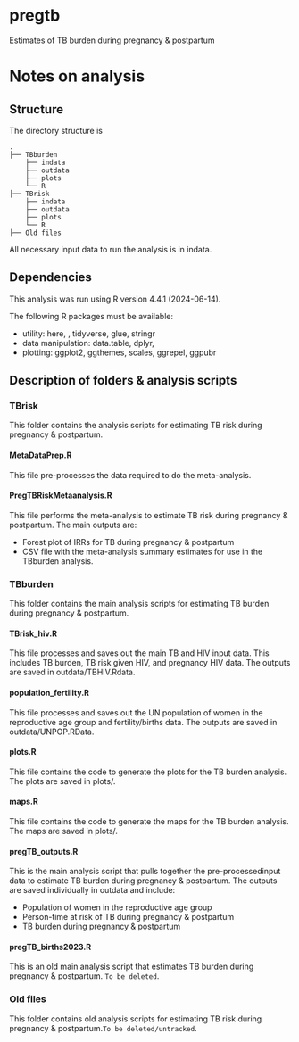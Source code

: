 # pregtb
Estimates of TB burden during pregnancy & postpartum

# Notes on analysis

## Structure

The directory structure is

```         
.
├── TBburden
    ├── indata
    ├── outdata
    ├── plots
    └── R
├── TBrisk
    ├── indata
    ├── outdata
    ├── plots
    └── R
├── Old files

```

All necessary input data to run the analysis is in indata.

## Dependencies

This analysis was run using R version 4.4.1 (2024-06-14).

The following R packages must be available:

-   utility: here, , tidyverse, glue, stringr
-   data manipulation: data.table, dplyr,
-   plotting: ggplot2, ggthemes, scales, ggrepel, ggpubr

## Description of folders & analysis scripts

### TBrisk

This folder contains the analysis scripts for estimating TB risk during pregnancy & postpartum.

#### MetaDataPrep.R

This file pre-processes the data required to do the meta-analysis.

#### PregTBRiskMetaanalysis.R

This file performs the meta-analysis to estimate TB risk during pregnancy & postpartum. The main outputs are:
- Forest plot of IRRs for TB during pregnancy & postpartum
- CSV file with the meta-analysis summary estimates for use in the TBburden analysis.


### TBburden

This folder contains the main analysis scripts for estimating TB burden during pregnancy & postpartum.

#### TBrisk_hiv.R

This file processes and saves out the main TB and HIV input data. This includes TB burden, TB risk given HIV, and pregnancy HIV data. The outputs are saved in outdata/TBHIV.Rdata.

#### population_fertility.R

This file processes and saves out the UN population of women in the reproductive age group and fertility/births data. The outputs are saved in outdata/UNPOP.RData.

#### plots.R

This file contains the code to generate the plots for the TB burden analysis. The plots are saved in plots/.

#### maps.R

This file contains the code to generate the maps for the TB burden analysis. The maps are saved in plots/.

#### pregTB_outputs.R

This is the main analysis script that pulls together the pre-processedinput data to estimate TB burden during pregnancy & postpartum. The outputs are saved individually in outdata and include:
- Population of women in the reproductive age group
- Person-time at risk of TB during pregnancy & postpartum
- TB burden during pregnancy & postpartum

#### pregTB_births2023.R

This is an old main analysis script that estimates TB burden during pregnancy & postpartum. `To be deleted`.

### Old files

This folder contains old analysis scripts for estimating TB risk during pregnancy & postpartum.`To be deleted/untracked`.
